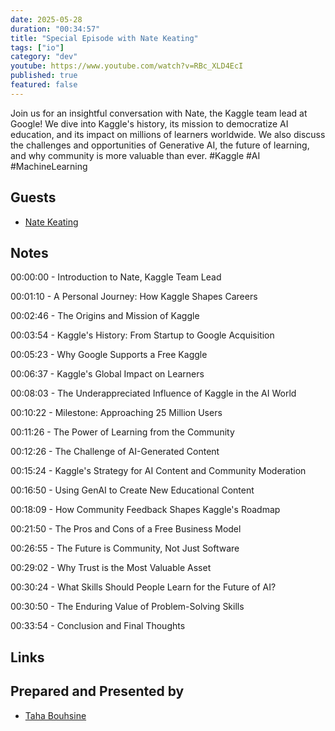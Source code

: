 ```yaml
---
date: 2025-05-28
duration: "00:34:57"
title: "Special Episode with Nate Keating"
tags: ["io"]
category: "dev"
youtube: https://www.youtube.com/watch?v=RBc_XLD4EcI
published: true
featured: false
---
```


Join us for an insightful conversation with Nate, the Kaggle team lead at Google! We dive into Kaggle's history, its mission to democratize AI education, and its impact on millions of learners worldwide. We also discuss the challenges and opportunities of Generative AI, the future of learning, and why community is more valuable than ever. #Kaggle #AI #MachineLearning

## Guests

- [Nate Keating](https://www.linkedin.com/in/nate-keating-02157963/)

## Notes

00:00:00 - Introduction to Nate, Kaggle Team Lead

00:01:10 - A Personal Journey: How Kaggle Shapes Careers

00:02:46 - The Origins and Mission of Kaggle

00:03:54 - Kaggle's History: From Startup to Google Acquisition

00:05:23 - Why Google Supports a Free Kaggle

00:06:37 - Kaggle's Global Impact on Learners

00:08:03 - The Underappreciated Influence of Kaggle in the AI World

00:10:22 - Milestone: Approaching 25 Million Users

00:11:26 - The Power of Learning from the Community

00:12:26 - The Challenge of AI-Generated Content

00:15:24 - Kaggle's Strategy for AI Content and Community Moderation

00:16:50 - Using GenAI to Create New Educational Content

00:18:09 - How Community Feedback Shapes Kaggle's Roadmap

00:21:50 - The Pros and Cons of a Free Business Model

00:26:55 - The Future is Community, Not Just Software

00:29:02 - Why Trust is the Most Valuable Asset

00:30:24 - What Skills Should People Learn for the Future of AI?

00:30:50 - The Enduring Value of Problem-Solving Skills

00:33:54 - Conclusion and Final Thoughts

## Links



## Prepared and Presented by

- [Taha Bouhsine](https://twitter.com/Tahabsn)
